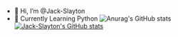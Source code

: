 - 👋 Hi, I’m @Jack-Slayton
- 🐍 Currently Learning Python
![Anurag's GitHub stats](https://github-readme-stats.vercel.app/api?username=anuraghazra&show_icons=true&theme=Dracula)
[![Jack-Slayton's GitHub stats](https://github-readme-stats.vercel.app/api?username=Jack-Slayton)](https://github.com/anuraghazra/github-readme-stats)

<!---
Jack-Slayton/Jack-Slayton is a ✨ special ✨ repository because its `README.md` (this file) appears on your GitHub profile.
You can click the Preview link to take a look at your changes.
--->
